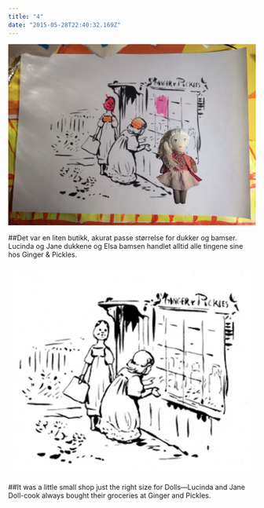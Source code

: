 ```yaml
---
title: "4"
date: "2015-05-28T22:40:32.169Z"
---
```


![Ginger and Lillian](./image_40037873.png)

##Det var en liten butikk, akurat passe størrelse for dukker og bamser. Lucinda og Jane dukkene og Elsa bamsen handlet alltid alle tingene sine hos Ginger & Pickles.




![Ginger and Pickles](./grayp11.png)

##It was a little small shop just the right size for Dolls—Lucinda and Jane Doll-cook always bought their groceries at Ginger and Pickles.

